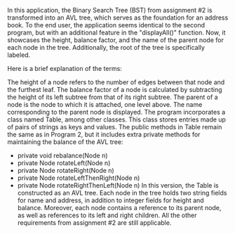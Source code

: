 In this application, the Binary Search Tree (BST) from assignment #2 is transformed into an AVL tree, which serves as the foundation for an address book. To the end user, the application seems identical to the second program, but with an additional feature in the "displayAll()" function. Now, it showcases the height, balance factor, and the name of the parent node for each node in the tree. Additionally, the root of the tree is specifically labeled.

Here is a brief explanation of the terms:

The height of a node refers to the number of edges between that node and the furthest leaf.
The balance factor of a node is calculated by subtracting the height of its left subtree from that of its right subtree.
The parent of a node is the node to which it is attached, one level above. The name corresponding to the parent node is displayed.
The program incorporates a class named Table, among other classes. This class stores entries made up of pairs of strings as keys and values. The public methods in Table remain the same as in Program 2, but it includes extra private methods for maintaining the balance of the AVL tree:

- private void rebalance(Node n)
- private Node rotateLeft(Node n)
- private Node rotateRight(Node n)
- private Node rotateLeftThenRight(Node n)
- private Node rotateRightThenLeft(Node n)
In this version, the Table is constructed as an AVL tree. Each node in the tree holds two string fields for name and address, in addition to integer fields for height and balance. Moreover, each node contains a reference to its parent node, as well as references to its left and right children. All the other requirements from assignment #2 are still applicable.

